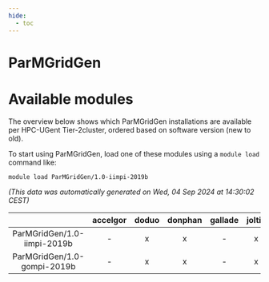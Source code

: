 ```yaml
---
hide:
  - toc
---
```


ParMGridGen
===========

# Available modules


The overview below shows which ParMGridGen installations are available per HPC-UGent Tier-2cluster, ordered based on software version (new to old).

To start using ParMGridGen, load one of these modules using a `module load` command like:

```shell
module load ParMGridGen/1.0-iimpi-2019b
```

*(This data was automatically generated on Wed, 04 Sep 2024 at 14:30:02 CEST)*  

| |accelgor|doduo|donphan|gallade|joltik|shinx|skitty|
| :---: | :---: | :---: | :---: | :---: | :---: | :---: | :---: |
|ParMGridGen/1.0-iimpi-2019b|-|x|x|-|x|-|x|
|ParMGridGen/1.0-gompi-2019b|-|x|x|-|x|-|x|
